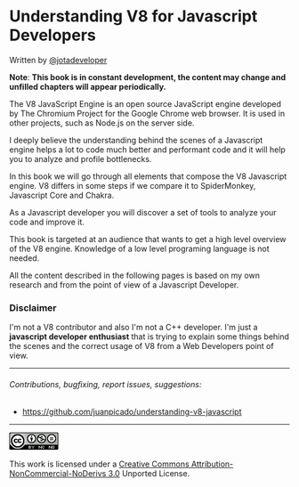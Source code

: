 # Understanding V8 for Javascript Developers

Written by [@jotadeveloper](https://twitter.com/jotadeveloper)

**Note**: **This book is in constant development, the content may change and unfilled chapters will appear periodically.**

The V8 JavaScript Engine is an open source JavaScript engine developed by The Chromium Project for the Google Chrome web browser.  It is used in other projects, such as Node.js on the server side.

I deeply believe the understanding behind the scenes of a Javascript engine helps a lot to code much better and performant code and it will help you to analyze and profile bottlenecks.

In this book we will go through all elements that compose the V8 Javascript engine. V8 differs in some steps if we compare it to SpiderMonkey, Javascript Core and Chakra.

As a Javascript developer you will discover a set of tools to analyze your code and improve it. 

This book is targeted at an audience that wants to get a high level overview of the V8 engine.
Knowledge of a low level programing language is not needed. 

All the content described in the following pages is based on my own research and from the point of view of a Javascript Developer.


### Disclaimer

I'm not a V8 contributor and also I'm not a C++ developer. I'm just a **javascript developer enthusiast** that is trying to explain some things behind the scenes and the correct usage of V8 from a Web Developers point of view.

***

###### Contributions, bugfixing, report issues, suggestions:

* https://github.com/juanpicado/understanding-v8-javascript

***

![](/assets/88x31.png)

This work is licensed under a [Creative Commons Attribution-NonCommercial-NoDerivs 3.0](https://creativecommons.org/licenses/by-nc-nd/3.0/) Unported License.
